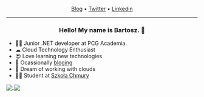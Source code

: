 

<p align="center">
  <a href="https://www.bartoszpelikan.pl/">Blog</a> •
  <a href="https://twitter.com/bartoszpelikan">Twitter</a> •
  <a href="https://www.linkedin.com/in/bartoszpelikan/">Linkedin</a>
</p>

---

<h3 align="center">Hello! My name is Bartosz. 👋 </h3>

- 👨‍💻 Junior .NET developer at PCG Academia. 
- ☁ Cloud Technology Enthusiast
- 😍 Love learning new technologies
- 📰 Ocassionally [bloging](https://www.bartoszpelikan.pl/)
- 🤗 Dream of working with clouds
- 👨‍🎓 Student at [Szkoła  Chmury](https://szkolachmury.pl/) 

<a href="https://github.com/bpelikan">
  <img align="center" src="https://github-readme-stats.vercel.app/api?username=bpelikan&count_private=true&show_icons=true&line_height=27&theme=prussian " />
</a>
<a href="https://github.com/bpelikan">
  <img align="center" src="https://github-readme-stats.vercel.app/api/top-langs/?username=bpelikan&hide=Python,PowerShell&theme=prussian " />
</a>

<!--
<a href="https://github.com/bpelikan/SzkolaChmury">
  <img align="center" src="https://github-readme-stats.vercel.app/api/pin/?username=bpelikan&repo=SzkolaChmury&theme=prussian " />
</a>
-->

<!--
[![Anurag's github stats](https://github-readme-stats.vercel.app/api?username=bpelikan&count_private=true&show_icons=true)](https://github.com/anuraghazra/github-readme-stats)

[![Top Langs](https://github-readme-stats.vercel.app/api/top-langs/?username=bpelikan)](https://github.com/anuraghazra/github-readme-stats)

**bpelikan/bpelikan** is a ✨ _special_ ✨ repository because its `README.md` (this file) appears on your GitHub profile.

Here are some ideas to get you started:

- 🔭 I’m currently working on ...
- 🌱 I’m currently learning ...
- 👯 I’m looking to collaborate on ...
- 🤔 I’m looking for help with ...
- 💬 Ask me about ...
- 📫 How to reach me: ...
- 😄 Pronouns: ...
- ⚡ Fun fact: ...
-->
